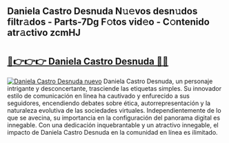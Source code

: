 ## Daniela Castro Desnuda N𝚞𝚎vos desn𝚞dos filtr𝚊dos - Parts-7Dg F𝚘tos vid𝚎o - C𝚘ntenido atr𝚊ctivo zcmHJ

# <h2><a href="http://mb6pztg.tromn.icu/?c=Daniela+Castro+Desnuda">🔗👉👉👉 Daniela Castro Desnuda 🔗🔗</a></h2>

[![Daniela Castro Desnuda nuevo](https://i.imgur.com/pEAQMta.gif)](http://mb6pztg.tromn.icu/?c=Daniela+Castro+Desnuda)
Daniela Castro Desnuda, un personaje intrigante y desconcertante, trasciende las etiquetas simples. Su innovador estilo de comunicación en línea ha cautivado y enfurecido a sus seguidores, encendiendo debates sobre ética, autorrepresentación y la naturaleza evolutiva de las sociedades virtuales. Independientemente de lo que se avecina, su importancia en la configuración del panorama digital es innegable. Con una dedicación inquebrantable y un atractivo innegable, el impacto de Daniela Castro Desnuda en la comunidad en línea es ilimitado.
